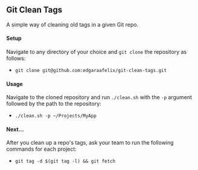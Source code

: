 Git Clean Tags
-------

A simple way of cleaning old tags in a given Git repo.

#### Setup

Navigate to any directory of your choice and ```git clone``` the repository as follows:

- ```git clone git@github.com:edgaraafelix/git-clean-tags.git```

#### Usage

Navigate to the cloned repository and run ```./clean.sh``` with the ```-p``` argument followed by the path to the repository:

- ```./clean.sh -p ~/Projects/MyApp```

#### Next...

After you clean up a repo's tags, ask your team to run the following commands for each project:

- ```git tag -d $(git tag -l) && git fetch```
